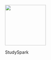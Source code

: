 [<img width="134" src="https://vk.com/images/apps/mini_apps/vk_mini_apps_logo.svg">](https://vk.com/services)

StudySpark
